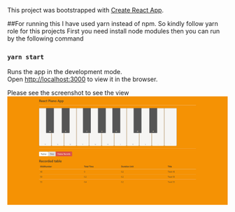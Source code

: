 This project was bootstrapped with [Create React App](https://github.com/facebook/create-react-app).

##For running this
I have used yarn instead of npm. So kindly follow yarn role for this projects
First you need install node modules then you can run by the following command

### `yarn start`
Runs the app in the development mode.<br>
Open [http://localhost:3000](http://localhost:3000) to view it in the browser.

Please see the screenshot to see the view
![screenshot](screenshots/1.PNG)
